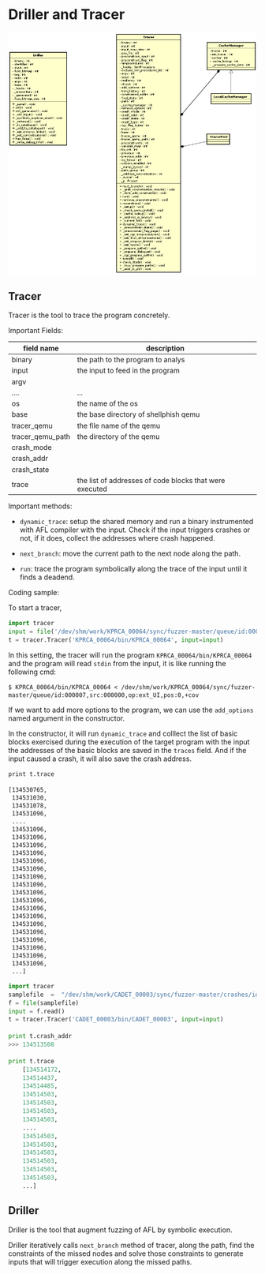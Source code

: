 # Driller and Tracer

![Driller and Tracer](./Driller_And_Tracer.png)

## Tracer

Tracer is the tool to trace the program concretely.

Important Fields:

| field name  | description |
|-------------|-------------|
|binary       |the path to the program to analys|
|input        |the input to feed in the program |
|argv         | |
|....         | ...|
| os          | the name of the os |
| base        | the base directory of shellphish qemu |
| tracer_qemu | the file name of the qemu |
| tracer_qemu_path | the directory of the qemu |
| crash\_mode | |
| crash\_addr | |
| crash\_state| |
| trace       | the list of addresses of code blocks that were executed |

Important methods:

- `dynamic_trace`: setup the shared memory and  run a binary instrumented with
  AFL compiler with the input. Check if the input triggers crashes or not, if
  it does, collect the addresses where crash happened.

- `next_branch`: move the current path to the next node along the path.

- `run`: trace the program symbolically along the trace of the input until
  it finds a deadend.


Coding sample:

To start a tracer,
```python
import tracer
input = file('/dev/shm/work/KPRCA_00064/sync/fuzzer-master/queue/id:000007,src:000000,op:ext_UI,pos:0,+cov').read()
t = tracer.Tracer('KPRCA_00064/bin/KPRCA_00064', input=input)
```

In this setting, the tracer will run the program `KPRCA_00064/bin/KPRCA_00064` and
the program will read `stdin` from the input, it is like running the following cmd:

```
$ KPRCA_00064/bin/KPRCA_00064 < /dev/shm/work/KPRCA_00064/sync/fuzzer-master/queue/id:000007,src:000000,op:ext_UI,pos:0,+cov
```

If we want to add more options to the program, we can use
the `add_options` named argument in the constructor.

In the constructor, it will run `dynamic_trace` and colllect the list of basic blocks
exercised during the execution of the target program with the input the addresses
of the basic blocks are saved in the `traces` field. And if the input caused a
crash, it will also save the crash address.

```
print t.trace

[134530765,
 134531030,
 134531078,
 134531096,
 ....
 134531096,
 134531096,
 134531096,
 134531096,
 134531096,
 134531096,
 134531096,
 134531096,
 134531096,
 134531096,
 134531096,
 134531096,
 134531096,
 134531096,
 134531096,
 134531096,
 134531096,
 134531096,
 ...]
```

```python
import tracer
samplefile  =  "/dev/shm/work/CADET_00003/sync/fuzzer-master/crashes/id:000000,sig:11,src:000000,op:havoc,rep:64"
f = file(samplefile)
input = f.read()
t = tracer.Tracer('CADET_00003/bin/CADET_00003', input=input)

print t.crash_addr
>>> 134513508

print t.trace
    [134514172,
    134514437,
    134514485,
    134514503,
    134514503,
    134514503,
    134514503,
    ....
    134514503,
    134514503,
    134514503,
    134514503,
    134514503,
    134514503,
    ...]
```

## Driller

Driller is the tool that augment fuzzing of AFL by symbolic
execution.

Driller iteratively calls `next_branch` method of tracer, along the path,
find the constraints of the missed nodes and solve those constraints to
generate inputs that will trigger execution along the missed paths.
